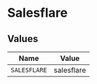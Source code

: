 # Salesflare


## Values

| Name         | Value        |
| ------------ | ------------ |
| `SALESFLARE` | salesflare   |